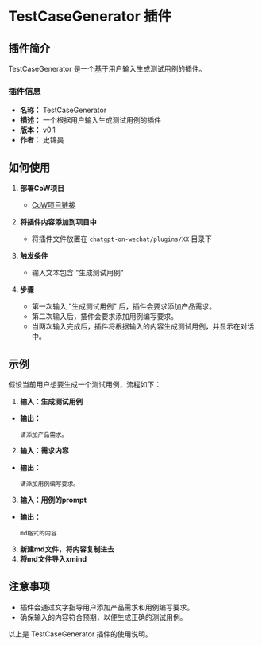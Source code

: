 # TestCaseGenerator 插件

## 插件简介
TestCaseGenerator 是一个基于用户输入生成测试用例的插件。

### 插件信息
- **名称：** TestCaseGenerator
- **描述：** 一个根据用户输入生成测试用例的插件
- **版本：** v0.1
- **作者：** 史锦昊

## 如何使用

1. **部署CoW项目**
   - [CoW项目链接](https://github.com/zhayujie/chatgpt-on-wechat)

2. **将插件内容添加到项目中**
   - 将插件文件放置在 `chatgpt-on-wechat/plugins/XX` 目录下

3. **触发条件**
   - 输入文本包含 "生成测试用例"

4. **步骤**
   - 第一次输入 "生成测试用例" 后，插件会要求添加产品需求。
   - 第二次输入后，插件会要求添加用例编写要求。
   - 当两次输入完成后，插件将根据输入的内容生成测试用例，并显示在对话中。


## 示例
假设当前用户想要生成一个测试用例，流程如下：

1. **输入：生成测试用例**
- **输出：** 
  ```
  请添加产品需求。
  ```

2. **输入：需求内容**
- **输出：**
  ```
  请添加用例编写要求。
  ```

3. **输入：用例的prompt**
- **输出：**
  ```
  md格式的内容
  ```
3. **新建md文件，将内容复制进去**
4. **将md文件导入xmind**
## 注意事项
- 插件会通过文字指导用户添加产品需求和用例编写要求。
- 确保输入的内容符合预期，以便生成正确的测试用例。

以上是 TestCaseGenerator 插件的使用说明。
